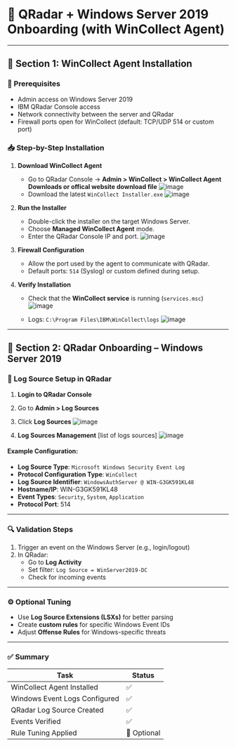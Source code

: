 
# 📘 QRadar + Windows Server 2019 Onboarding (with WinCollect Agent)

---

## 🧩 Section 1: WinCollect Agent Installation

### 🔧 Prerequisites
- Admin access on Windows Server 2019
- IBM QRadar Console access
- Network connectivity between the server and QRadar
- Firewall ports open for WinCollect (default: TCP/UDP 514 or custom port)

### 📥 Step-by-Step Installation

1. **Download WinCollect Agent**
   - Go to QRadar Console → **Admin > WinCollect > WinCollect Agent Downloads or offical website download file**
![image](https://github.com/user-attachments/assets/67132c57-851f-4306-bd27-c43480ab61e0)
   - Download the latest `WinCollect Installer.exe`
![image](https://github.com/user-attachments/assets/8712a585-48c2-441b-b508-99e01a62742e)


2. **Run the Installer**
   - Double-click the installer on the target Windows Server.
   - Choose **Managed WinCollect Agent** mode.
   - Enter the QRadar Console IP and port.
![image](https://github.com/user-attachments/assets/dbc2cb76-6e04-4f0e-bdf6-04de139d4196)


3. **Firewall Configuration**
   - Allow the port used by the agent to communicate with QRadar.
   - Default ports: `514` (Syslog) or custom defined during setup.

4. **Verify Installation**
   - Check that the **WinCollect service** is running (`services.msc`)
![image](https://github.com/user-attachments/assets/9d482975-ecc4-47f2-bf90-73c0cc83159e)

   - Logs: `C:\Program Files\IBM\WinCollect\logs`
![image](https://github.com/user-attachments/assets/264e1de4-a04e-45d0-82d0-101a62177e3a)

---

## 🧩 Section 2: QRadar Onboarding – Windows Server 2019

### 🧾 Log Source Setup in QRadar

1. **Login to QRadar Console**
2. Go to **Admin > Log Sources**
3. Click **Log Sources**
![image](https://github.com/user-attachments/assets/dda109c0-a0ec-47ba-9ae7-99be0db7361a)

4. **Log Sources Management** [list of logs sources]
  ![image](https://github.com/user-attachments/assets/58624ed7-400c-4d9d-9526-d0dc41b5f45d)


#### Example Configuration:
- **Log Source Type**: `Microsoft Windows Security Event Log`
- **Protocol Configuration Type**: `WinCollect`
- **Log Source Identifier**: `WindowsAuthServer @ WIN-G3GK591KL48`
- **Hostname/IP**: WIN-G3GK591KL48
- **Event Types**: `Security`, `System`, `Application`
- **Protocol Port**: 514
---

### 🔍 Validation Steps

1. Trigger an event on the Windows Server (e.g., login/logout)
2. In QRadar:
   - Go to **Log Activity**
   - Set filter: `Log Source = WinServer2019-DC`
   - Check for incoming events

---

### ⚙️ Optional Tuning

- Use **Log Source Extensions (LSXs)** for better parsing
- Create **custom rules** for specific Windows Event IDs
- Adjust **Offense Rules** for Windows-specific threats

---

### ✅ Summary

| Task | Status |
|------|--------|
| WinCollect Agent Installed | ✅ |
| Windows Event Logs Configured | ✅ |
| QRadar Log Source Created | ✅ |
| Events Verified | ✅ |
| Rule Tuning Applied | 🔄 Optional |
